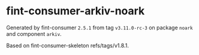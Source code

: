 # fint-consumer-arkiv-noark

Generated by fint-consumer `2.5.1` from tag `v3.11.0-rc-3` on package `noark` and component `arkiv`.

Based on fint-consumer-skeleton refs/tags/v1.8.1.
